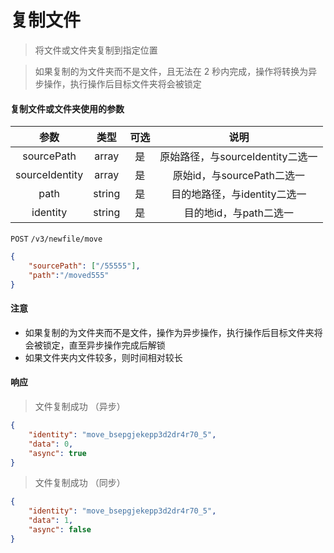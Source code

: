 # 复制文件

> 将文件或文件夹复制到指定位置

> 如果复制的为文件夹而不是文件，且无法在 2 秒内完成，操作将转换为异步操作，执行操作后目标文件夹将会被锁定

#### 复制文件或文件夹使用的参数

|  参数  	|  类型  	| 可选 	|           说明           	|
|:------:	|:------:	|:----:	|:------------------------:	|
|  sourcePath  	| array<string> 	|  是  	|  原始路径，与sourceIdentity二选一  	|
|  sourceIdentity  	| array<string> 	|  是  	|        原始id，与sourcePath二选一    	|
| path 	| string 	|  是  	| 目的地路径，与identity二选一 	|
|  identity  	| string 	|  是  	|  目的地id，与path二选一  	|



```POST``` ```/v3/newfile/move```


```json
{
	"sourcePath": ["/55555"],
	"path":"/moved555"
}
```




#### 注意

* 如果复制的为文件夹而不是文件，操作为异步操作，执行操作后目标文件夹将会被锁定，直至异步操作完成后解锁
* 如果文件夹内文件较多，则时间相对较长

#### 响应

> 文件复制成功 （异步）

```json
{
    "identity": "move_bsepgjekepp3d2dr4r70_5",
    "data": 0,
    "async": true
}
```

> 文件复制成功 （同步）

```json
{
    "identity": "move_bsepgjekepp3d2dr4r70_5",
    "data": 1,
    "async": false
}
```
